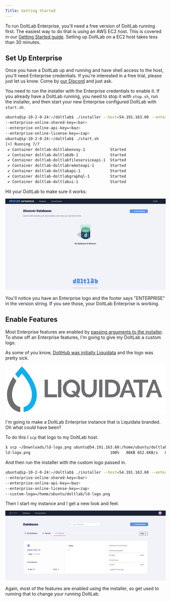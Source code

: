 ```yaml
---
Title: Getting Started
---
```


To run DoltLab Enterprise, you'll need a free version of DoltLab running first. The easiest way to do that is using an AWS EC2 host. This is covered in our [Getting Started guide](../introduction/getting-started). Setting up DoltLab on a EC2 host takes less than 30 minutes.

## Set Up Enterprise

Once you have a DoltLab up and running and have shell access to the host, you'll need Enterprise credentials. If you're interested in a free trial, please just let us know. Come by [our Discord](https://discord.gg/gqr7K4VNKe) and just ask.

You need to run the installer with the Enterprise credentials to enable it. If you already have a DoltLab running, you need to stop it with `stop.sh`, run the installer, and then start your new Enterprise configured DoltLab with `start.sh`.

```sh
ubuntu@ip-10-2-0-24:~/doltlab$ ./installer --host=54.191.163.60 --enterprise-online-product-code=<foo>
--enterprise-online-shared-key=<bar>
--enterprise-online-api-key=<baz>
--enterprise-online-license-key=<zap>
ubuntu@ip-10-2-0-24:~/doltlab$ ./start.sh
[+] Running 7/7
 ✔ Container doltlab-doltlabenvoy-1           Started                      0.6s
 ✔ Container doltlab-doltlabdb-1              Started                      0.5s
 ✔ Container doltlab-doltlabfileserviceapi-1  Started                      0.8s
 ✔ Container doltlab-doltlabremoteapi-1       Started                      1.1s
 ✔ Container doltlab-doltlabapi-1             Started                      1.3s
 ✔ Container doltlab-doltlabgraphql-1         Started                      1.5s
 ✔ Container doltlab-doltlabui-1              Started                      1.7s
```

Hit your DoltLab to make sure it works:

![](../../.gitbook/assets/doltlab-enterprise-works.png)

You'll notice you have an Enterprise logo and the footer says "ENTERPRISE" in the version string. If you see those, your DoltLab Enterprise is working.

## Enable Features

Most Enterprise features are enabled by [passing arguments to the installer](../guides/enterprise.md). To show off an Enterprise features, I'm going to give my DoltLab a custom logo.

As some of you know, [DoltHub was initially Liquidata](https://www.dolthub.com/blog/2020-09-25-dolthub-rebrand/) and the logo was pretty sick.

![](../../.gitbook/assets/ld-logo.png)

I'm going to make a DoltLab Enterprise instance that is Liquidata branded. Oh what could have been?

To do this I `scp` that logo to my DoltLab host.

```sh
$ scp ~/Downloads/ld-logo.png ubuntu@54.191.163.60:/home/ubuntu/doltlab/
ld-logo.png                                   100%   86KB 652.6KB/s   00:00
```

And then run the installer with the custom logo passed in.

```sh
ubuntu@ip-10-2-0-24:~/doltlab$ ./installer --host=54.191.163.60 --enterprise-online-product-code=<foo>
--enterprise-online-shared-key=<bar>
--enterprise-online-api-key=<baz>
--enterprise-online-license-key=<zap>
--custom-logo=/home/ubuntu/doltlab/ld-logo.png
```

Then I start my instance and I get a new look and feel.

![](../../.gitbook/assets/doltlab-custom-logo.png)

Again, most of the features are enabled using the installer, so get used to running that to change your running DoltLab.
